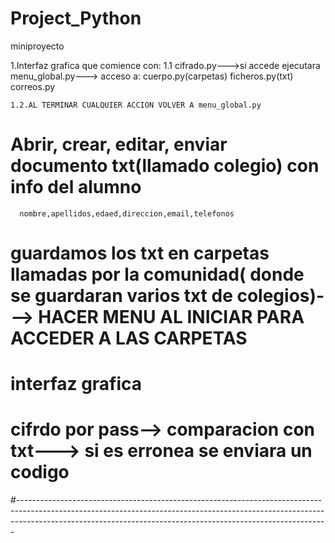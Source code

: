 # Project_Python
miniproyecto

1.Interfaz grafica que comience con:
    1.1 cifrado.py--->si accede ejecutara menu_global.py---> acceso a:
     cuerpo.py(carpetas)
     ficheros.py(txt)
     correos.py

    1.2.AL TERMINAR CUALQUIER ACCION VOLVER A menu_global.py



#  Abrir, crear, editar, enviar documento txt(llamado colegio) con info del alumno
      nombre,apellidos,edaed,direccion,email,telefonos
#  guardamos los txt en carpetas llamadas por la comunidad( donde se guardaran varios txt de colegios)---> HACER MENU AL INICIAR PARA ACCEDER A LAS CARPETAS
#  interfaz grafica
#  cifrdo por pass--> comparacion con txt---> si es erronea se enviara un codigo
#-----------------------------------------------------------------------------------------------------------------------------------------------------------------------------------------------------------------------------------------
